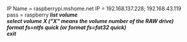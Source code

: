 
IP Name = raspberrypi.mshome.net
IP = 192.168.137.228; 192.168.43.119
pass = raspberry
_**list volume  
select volume X ("X" means the volume number of the RAW drive)  
format fs=ntfs quick (or format fs=fat32 quick)  
exit**_